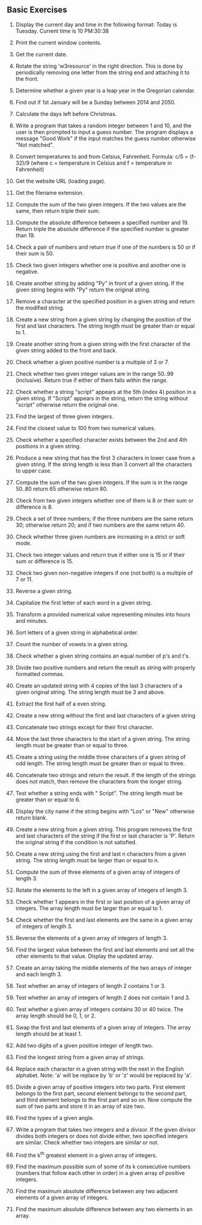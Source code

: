 ## Basic Exercises

1. Display the current day and time in the following format: Today is Tuesday. Current time is 10 PM:30:38

2. Print the current window contents.
3. Get the current date.
4. Rotate the string 'w3resource' in the right direction. This is done by periodically removing one letter from the string end and attaching it to the front.
5. Determine whether a given year is a leap year in the Gregorian calendar.
6. Find out if 1st January will be a Sunday between 2014 and 2050.
7. Calculate the days left before Christmas.
8. Write a program that takes a random integer between 1 and 10, and the user is then prompted to input a guess number. The program displays a message "Good Work" if the input matches the guess number otherwise "Not matched".
9. Convert temperatures to and from Celsius, Fahrenheit. Formula: c/5 = (f-32)/9 (where c = temperature in Celsius and f = temperature in Fahrenheit)
10. Get the website URL (loading page).
11. Get the filename extension.
12. Compute the sum of the two given integers. If the two values are the same, then return triple their sum.
13. Compute the absolute difference between a specified number and 19. Return triple the absolute difference if the specified number is greater than 19.
14. Check a pair of numbers and return true if one of the numbers is 50 or if their sum is 50.
15. Check two given integers whether one is positive and another one is negative.
16. Create another string by adding "Py" in front of a given string. If the given string begins with "Py" return the original string.
17. Remove a character at the specified position in a given string and return the modified string.
18. Create a new string from a given string by changing the position of the first and last characters. The string length must be greater than or equal to 1.
19. Create another string from a given string with the first character of the given string added to the front and back.
20. Check whether a given positive number is a multiple of 3 or 7.
21. Check whether two given integer values are in the range 50..99 (inclusive). Return true if either of them falls within the range.
22. Check whether a string "script" appears at the 5th (index 4) position in a given string. If "Script" appears in the string, return the string without "script" otherwise return the original one.
23. Find the largest of three given integers.
24. Find the closest value to 100 from two numerical values.
25. Check whether a specified character exists between the 2nd and 4th positions in a given string.
26. Produce a new string that has the first 3 characters in lower case from a given string. If the string length is less than 3 convert all the characters to upper case.
27. Compute the sum of the two given integers. If the sum is in the range 50..80 return 65 otherwise return 80.
28. Check from two given integers whether one of them is 8 or their sum or difference is 8.
29. Check a set of three numbers; if the three numbers are the same return 30; otherwise return 20; and if two numbers are the same return 40.
30. Check whether three given numbers are increasing in a strict or soft mode.
31. Check two integer values and return true if either one is 15 or if their sum or difference is 15.
32. Check two given non-negative integers if one (not both) is a multiple of 7 or 11.
33. Reverse a given string.
34. Capitalize the first letter of each word in a given string.
35. Transform a provided numerical value representing minutes into hours and minutes.
36. Sort letters of a given string in alphabetical order.
37. Count the number of vowels in a given string.
38. Check whether a given string contains an equal number of p's and t's.
39. Divide two positive numbers and return the result as string with properly formatted commas.
40. Create an updated string with 4 copies of the last 3 characters of a given original string. The string length must be 3 and above.
41. Extract the first half of a even string.
42. Create a new string without the first and last characters of a given string
43. Concatenate two strings except for their first character.
44. Move the last three characters to the start of a given string. The string length must be greater than or equal to three.
45. Create a string using the middle three characters of a given string of odd length. The string length must be greater than or equal to three.
46. Concatenate two strings and return the result. If the length of the strings does not match, then remove the characters from the longer string.
47. Test whether a string ends with " Script". The string length must be greater than or equal to 6.
48. Display the city name if the string begins with "Los" or "New" otherwise return blank.
49. Create a new string from a given string. This program removes the first and last characters of the string if the first or last character is 'P'. Return the original string if the condition is not satisfied.
50. Create a new string using the first and last n characters from a given string. The string length must be larger than or equal to n.
51. Compute the sum of three elements of a given array of integers of length 3.
52. Rotate the elements to the left in a given array of integers of length 3.
53. Check whether 1 appears in the first or last position of a given array of integers. The array length must be larger than or equal to 1.
54. Check whether the first and last elements are the same in a given array of integers of length 3.
55. Reverse the elements of a given array of integers of length 3.
56. Find the largest value between the first and last elements and set all the other elements to that value. Display the updated array.
57. Create an array taking the middle elements of the two arrays of integer and each length 3.
58. Test whether an array of integers of length 2 contains 1 or 3.
59. Test whether an array of integers of length 2 does not contain 1 and 3.
60. Test whether a given array of integers contains 30 or 40 twice. The array length should be 0, 1, or 2.
61. Swap the first and last elements of a given array of integers. The array length should be at least 1.
62. Add two digits of a given positive integer of length two.
63. Find the longest string from a given array of strings.
64. Replace each character in a given string with the next in the English alphabet. Note: 'a' will be replace by 'b' or 'z' would be replaced by 'a'.
65. Divide a given array of positive integers into two parts. First element belongs to the first part, second element belongs to the second part, and third element belongs to the first part and so on. Now compute the sum of two parts and store it in an array of size two.
66. Find the types of a given angle.
67. Write a program that takes two integers and a divisor. If the given divisor divides both integers or does not divide either, two specified integers are similar. Check whether two integers are similar or not.
68. Find the k<sup>th</sup> greatest element in a given array of integers.
69. Find the maximum possible sum of some of its k consecutive numbers (numbers that follow each other in order) in a given array of positive integers.
70. Find the maximum absolute difference between any two adjacent elements of a given array of integers.
71. Find the maximum absolute difference between any two elements in an array.
